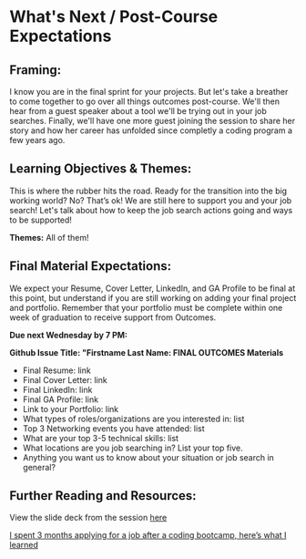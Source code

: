 # What's Next / Post-Course Expectations 

## Framing:

I know you are in the final sprint for your projects. But let's take a breather to come together to go over all things outcomes post-course. We'll then hear from a guest speaker about a tool we'll be trying out in your job searches. Finally, we'll have one more guest joining the session to share her story and how her career has unfolded since completly a coding program a few years ago. 

## Learning Objectives & Themes:

This is where the rubber hits the road. Ready for the transition into the big working world?  No?  That’s ok! We are still here to support you and your job search!  Let's talk about how to keep the job search actions going and ways to be supported! 

**Themes:** All of them! 

## Final Material Expectations:
We expect your Resume, Cover Letter, LinkedIn, and GA Profile to be final at this point, but understand if you are still working on adding your final project and portfolio. Remember that your portfolio must be complete within one week of graduation to receive support from Outcomes. 

**Due next Wednesday by 7 PM:**

**Github Issue Title: "Firstname Last Name: FINAL OUTCOMES Materials**

- Final Resume: link
- Final Cover Letter: link
- Final LinkedIn: link
- Final GA Profile: link
- Link to your Portfolio: link
- What types of roles/organizations are you interested in: list 
- Top 3 Networking events you have attended: list
- What are your top 3-5 technical skills: list
- What locations are you job searching in? List your top five.
- Anything you want us to know about your situation or job search in general? 

## Further Reading and Resources:

View the slide deck from the session [here](https://drive.google.com/open?id=1p1todRcJAwdKPjgWTUsbyi25nsmu9CqH)

[I spent 3 months applying for a job after a coding bootcamp, here’s what I learned ](https://medium.freecodecamp.com/5-key-learnings-from-the-post-bootcamp-job-search-9a07468d2331#.vuily1mtu)
